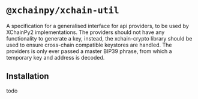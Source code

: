 # `@xchainpy/xchain-util`

A specification for a generalised interface for api providers, to be used by XChainPy2 implementations. The providers should not have any functionality to generate a key, instead, the xchain-crypto library should be used to ensure cross-chain compatible keystores are handled. The providers is only ever passed a master BIP39 phrase, from which a temporary key and address is decoded.


## Installation

todo
